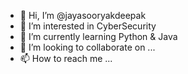 - 👋 Hi, I’m @jayasooryakdeepak
- 👀 I’m interested in CyberSecurity
- 🌱 I’m currently learning Python & Java
- 💞️ I’m looking to collaborate on ...
- 📫 How to reach me ...

<!---
jayasooryakdeepak/jayasooryakdeepak is a ✨ special ✨ repository because its `README.md` (this file) appears on your GitHub profile.
You can click the Preview link to take a look at your changes.
--->
